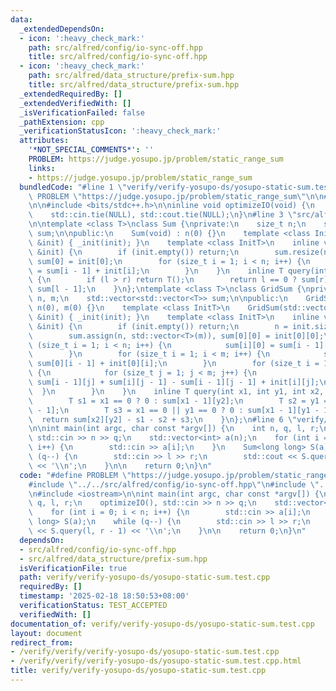 ```yaml
---
data:
  _extendedDependsOn:
  - icon: ':heavy_check_mark:'
    path: src/alfred/config/io-sync-off.hpp
    title: src/alfred/config/io-sync-off.hpp
  - icon: ':heavy_check_mark:'
    path: src/alfred/data_structure/prefix-sum.hpp
    title: src/alfred/data_structure/prefix-sum.hpp
  _extendedRequiredBy: []
  _extendedVerifiedWith: []
  _isVerificationFailed: false
  _pathExtension: cpp
  _verificationStatusIcon: ':heavy_check_mark:'
  attributes:
    '*NOT_SPECIAL_COMMENTS*': ''
    PROBLEM: https://judge.yosupo.jp/problem/static_range_sum
    links:
    - https://judge.yosupo.jp/problem/static_range_sum
  bundledCode: "#line 1 \"verify/verify-yosupo-ds/yosupo-static-sum.test.cpp\"\n#define\
    \ PROBLEM \"https://judge.yosupo.jp/problem/static_range_sum\"\n\n#line 2 \"src/alfred/config/io-sync-off.hpp\"\
    \n\n#include <bits/stdc++.h>\n\ninline void optimizeIO(void) {\n    std::ios::sync_with_stdio(false);\n\
    \    std::cin.tie(NULL), std::cout.tie(NULL);\n}\n#line 3 \"src/alfred/data_structure/prefix-sum.hpp\"\
    \n\ntemplate <class T>\nclass Sum {\nprivate:\n    size_t n;\n    std::vector<T>\
    \ sum;\n\npublic:\n    Sum(void) : n(0) {}\n    template <class InitT>\n    Sum(std::vector<InitT>\
    \ &init) { _init(init); }\n    template <class InitT>\n    inline void _init(std::vector<InitT>\
    \ &init) {\n        if (init.empty()) return;\n        sum.resize(n = init.size()),\
    \ sum[0] = init[0];\n        for (size_t i = 1; i < n; i++) {\n            sum[i]\
    \ = sum[i - 1] + init[i];\n        }\n    }\n    inline T query(int l, int r)\
    \ {\n        if (l > r) return T();\n        return l == 0 ? sum[r] : sum[r] -\
    \ sum[l - 1];\n    }\n};\ntemplate <class T>\nclass GridSum {\nprivate:\n    size_t\
    \ n, m;\n    std::vector<std::vector<T>> sum;\n\npublic:\n    GridSum(void) :\
    \ n(0), m(0) {}\n    template <class InitT>\n    GridSum(std::vector<std::vector<InitT>>\
    \ &init) { _init(init); }\n    template <class InitT>\n    inline void _init(std::vector<std::vector<InitT>>\
    \ &init) {\n        if (init.empty()) return;\n        n = init.size(), m = init[0].size();\n\
    \        sum.assign(n, std::vector<T>(m)), sum[0][0] = init[0][0];\n        for\
    \ (size_t i = 1; i < n; i++) {\n            sum[i][0] = sum[i - 1][0] + init[i][0];\n\
    \        }\n        for (size_t i = 1; i < m; i++) {\n            sum[0][i] =\
    \ sum[0][i - 1] + init[0][i];\n        }\n        for (size_t i = 1; i < n; i++)\
    \ {\n            for (size_t j = 1; j < m; j++) {\n                sum[i][j] =\
    \ sum[i - 1][j] + sum[i][j - 1] - sum[i - 1][j - 1] + init[i][j];\n          \
    \  }\n        }\n    }\n    inline T query(int x1, int y1, int x2, int y2) {\n\
    \        T s1 = x1 == 0 ? 0 : sum[x1 - 1][y2];\n        T s2 = y1 == 0 ? 0 : sum[x2][y1\
    \ - 1];\n        T s3 = x1 == 0 || y1 == 0 ? 0 : sum[x1 - 1][y1 - 1];\n      \
    \  return sum[x2][y2] - s1 - s2 + s3;\n    }\n};\n#line 6 \"verify/verify-yosupo-ds/yosupo-static-sum.test.cpp\"\
    \n\nint main(int argc, char const *argv[]) {\n    int n, q, l, r;\n    optimizeIO(),\
    \ std::cin >> n >> q;\n    std::vector<int> a(n);\n    for (int i = 0; i < n;\
    \ i++) {\n        std::cin >> a[i];\n    }\n    Sum<long long> S(a);\n    while\
    \ (q--) {\n        std::cin >> l >> r;\n        std::cout << S.query(l, r - 1)\
    \ << '\\n';\n    }\n\n    return 0;\n}\n"
  code: "#define PROBLEM \"https://judge.yosupo.jp/problem/static_range_sum\"\n\n\
    #include \"../../src/alfred/config/io-sync-off.hpp\"\n#include \"../../src/alfred/data_structure/prefix-sum.hpp\"\
    \n#include <iostream>\n\nint main(int argc, char const *argv[]) {\n    int n,\
    \ q, l, r;\n    optimizeIO(), std::cin >> n >> q;\n    std::vector<int> a(n);\n\
    \    for (int i = 0; i < n; i++) {\n        std::cin >> a[i];\n    }\n    Sum<long\
    \ long> S(a);\n    while (q--) {\n        std::cin >> l >> r;\n        std::cout\
    \ << S.query(l, r - 1) << '\\n';\n    }\n\n    return 0;\n}\n"
  dependsOn:
  - src/alfred/config/io-sync-off.hpp
  - src/alfred/data_structure/prefix-sum.hpp
  isVerificationFile: true
  path: verify/verify-yosupo-ds/yosupo-static-sum.test.cpp
  requiredBy: []
  timestamp: '2025-02-18 18:50:53+08:00'
  verificationStatus: TEST_ACCEPTED
  verifiedWith: []
documentation_of: verify/verify-yosupo-ds/yosupo-static-sum.test.cpp
layout: document
redirect_from:
- /verify/verify/verify-yosupo-ds/yosupo-static-sum.test.cpp
- /verify/verify/verify-yosupo-ds/yosupo-static-sum.test.cpp.html
title: verify/verify-yosupo-ds/yosupo-static-sum.test.cpp
---
```

